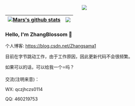 <p align="center">
  <img align="center" src="https://github-profile-trophy.vercel.app/?username=limingzhong61&column=-1&title=MultipleLang,Star,Follower,Commit,Issue,PullRequest,Repositories" >
</p>

| <a href="https://github.com/anuraghazra/github-readme-stats"><img align="center" src="https://github-readme-stats.vercel.app/api?username=ZhangBlossom&show_icons=true&icon_color=805AD5&text_color=718096&bg_color=ffffff&include_all_commits=true&hide=contribs&count_private=true&theme=buefy&hide_border=true" alt="Mars's github stats" /></a> | <a href="https://github.com/anuraghazra/github-readme-stats"><img align="center" src="https://github-readme-stats.vercel.app/api/top-langs/?username=ZhangBlossom&layout=compact&theme=buefy&hide_border=true&hide=css,html" /></a> |
| ------------- | ------------- |

### Hello, I'm ZhangBlossom 👋
个人博客: https://blog.csdn.net/Zhangsama1

目前在字节跳动工作，由于工作原因，因此更新代码不会很频繁。

如果可以的话，可以给我一个⭐吗？

交流(注明来意)：

WX: qczjhczs0114

QQ: 460219753

